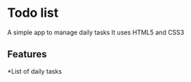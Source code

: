 # Todo list
A simple app to manage daily tasks
It uses HTML5 and CSS3

## Features 
*List of daily tasks

